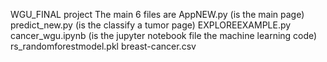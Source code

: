WGU_FINAL project
The main 6 files are 
AppNEW.py (is the main page)
predict_new.py (is the classify a tumor page)
EXPLOREEXAMPLE.py
cancer_wgu.ipynb (is the jupyter notebook file the machine learning code)
rs_randomforestmodel.pkl
breast-cancer.csv
